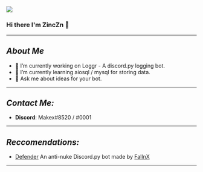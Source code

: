 ![](https://api.ghprofile.me/view?username=ZincZn)
------------------------------------------------------------------------------------------------------
### Hi there I'm ZincZn 👋

------------------------------------------------------------------------------------------------------
## **_About Me_**

- 🔭 I’m currently working on Loggr - A discord.py logging bot.
- 🌱 I’m currently learning aiosql / mysql for storing data.
- 💬 Ask me about ideas for your bot.

-------------------------------------------------------------------------------------------------------
## **_Contact Me:_**

* **Discord**: Makex#8520 / #0001

--------------------------------------------------------------------------------------------------------
## **_Reccomendations:_**

* [Defender](https://defenderbot.xyz) 
An anti-nuke Discord.py bot made by [FallnX](https://github.com/fallnx/zynx)

--------------------------------------------------------------------------------------------------------
<!--
**ZincZn/ZincZn** is a ✨ _special_ ✨ repository because its `README.md` (this file) appears on your GitHub profile.

Here are some ideas to get you started:

- 🌱 I’m currently learning ...
- 👯 I’m looking to collaborate on ...
- 🤔 I’m looking for help with ...
- 💬 Ask me about ...
- 📫 How to reach me: ...
- 😄 Pronouns: ...
- ⚡ Fun fact: ...
-->
